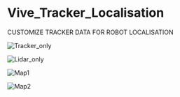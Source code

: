 # Vive_Tracker_Localisation

CUSTOMIZE TRACKER DATA FOR ROBOT LOCALISATION


![Tracker_only](https://github.com/mdnayeemsardar/Vive_Tracker_Localisation/assets/122856200/67b799ea-1800-4b68-8e5d-1b14e409f653)

![Lidar_only](https://github.com/mdnayeemsardar/Vive_Tracker_Localisation/assets/122856200/64f3985b-2434-4b67-b654-5b988e2574a7)

![Map1](https://github.com/mdnayeemsardar/Vive_Tracker_Localisation/assets/122856200/108dbb79-a564-43cf-9c33-fecb3944aa32)

![Map2](https://github.com/mdnayeemsardar/Vive_Tracker_Localisation/assets/122856200/34637e08-366d-44f4-97c9-56db29414680)
